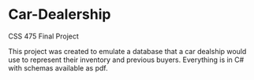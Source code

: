 # Car-Dealership
CSS 475 Final Project 

This project was created to emulate a database that a car dealship would use to represent their inventory and previous buyers.
Everything is in C# with schemas available as pdf.
